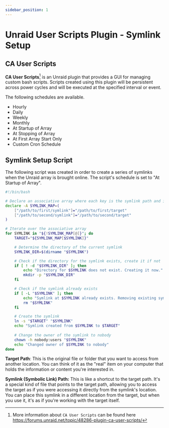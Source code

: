 ```yaml
---
sidebar_position: 1
---
```


# Unraid User Scripts Plugin - Symlink Setup

## CA User Scripts

**CA User Scripts**[^1] is an Unraid plugin that provides a GUI for managing custom bash scripts. Scripts created using this plugin will be persistent across power cycles and will be executed at the specified interval or event. 

The following schedules are available.

- Hourly
- Daily
- Weekly
- Monthly
- At Startup of Array
- At Stopping of Array
- At First Array Start Only
- Custom Cron Schedule

## Symlink Setup Script

The following script was created in order to create a series of symlinks when the Unraid array is brought online. The script's schedule is set to "At Startup of Array".

```bash
#!/bin/bash

# Declare an associative array where each key is the symlink path and its value is the target path
declare -A SYMLINK_MAP=(
    ["/path/to/first/symlink"]="/path/to/first/target"
    ["/path/to/second/symlink"]="/path/to/second/target"
)

# Iterate over the associative array
for SYMLINK in "${!SYMLINK_MAP[@]}"; do
    TARGET="${SYMLINK_MAP[$SYMLINK]}"

    # Determine the directory of the current symlink
    SYMLINK_DIR=$(dirname "$SYMLINK")

    # Check if the directory for the symlink exists, create it if not
    if [ ! -d "$SYMLINK_DIR" ]; then
        echo "Directory for $SYMLINK does not exist. Creating it now."
        mkdir -p "$SYMLINK_DIR"
    fi

    # Check if the symlink already exists
    if [ -L "$SYMLINK" ]; then
        echo "Symlink at $SYMLINK already exists. Removing existing symlink."
        rm "$SYMLINK"
    fi

    # Create the symlink
    ln -s "$TARGET" "$SYMLINK"
    echo "Symlink created from $SYMLINK to $TARGET"
    
    # Change the owner of the symlink to nobody
    chown -h nobody:users "$SYMLINK"
    echo "Changed owner of $SYMLINK to nobody"
done

```

**Target Path**: This is the original file or folder that you want to access from another location. You can think of it as the "real" item on your computer that holds the information or content you're interested in.

**Symlink (Symbolic Link) Path:** This is like a shortcut to the target path. It's a special kind of file that points to the target path, allowing you to access the target as if you were accessing it directly from the symlink's location. You can place this symlink in a different location from the target, but when you use it, it's as if you're working with the target itself.

[^1]: More information about `CA User Scripts` can be found here https://forums.unraid.net/topic/48286-plugin-ca-user-scripts/